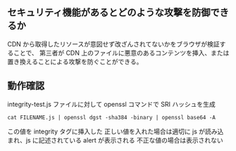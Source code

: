 ## セキュリティ機能があるとどのような攻撃を防御できるか

CDN から取得したリソースが意図せず改ざんされてないかをブラウザが検証することで、
第三者が CDN 上のファイルに悪意のあるコンテンツを挿入、または置き換えることによる攻撃を防ぐことができる。

## 動作確認

integrity-test.js ファイルに対して openssl コマンドで SRI ハッシュを生成

```
cat FILENAME.js | openssl dgst -sha384 -binary | openssl base64 -A
```

この値を integrity タグに挿入した
正しい値を入れた場合は適切に js が読み込まれ、js に記述されている alert が表示される
不正な値の場合は表示されない
